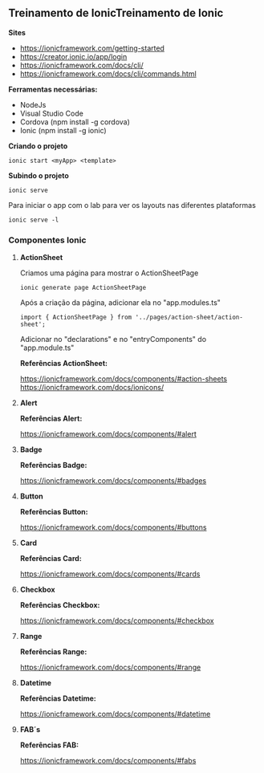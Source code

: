 ## Treinamento de IonicTreinamento de Ionic

**Sites**
- https://ionicframework.com/getting-started
- https://creator.ionic.io/app/login
- https://ionicframework.com/docs/cli/
- https://ionicframework.com/docs/cli/commands.html

**Ferramentas necessárias:**
- NodeJs 
- Visual Studio Code
- Cordova (npm install -g cordova)
- Ionic (npm install -g ionic)

**Criando o projeto**
```
ionic start <myApp> <template>
```
**Subindo o projeto**
``` 
ionic serve
```
Para iniciar o app com o lab para ver os layouts nas diferentes plataformas
``` 
ionic serve -l
```


### Componentes Ionic

1. **ActionSheet**

	Criamos uma página para mostrar o ActionSheetPage

	```
    ionic generate page ActionSheetPage
	```

    Após a criação da página, adicionar ela no "app.modules.ts"

    ```
    import { ActionSheetPage } from '../pages/action-sheet/action-sheet';
    ```

    Adicionar no "declarations" e no "entryComponents" do "app.module.ts"

    **Referências ActionSheet:**

     https://ionicframework.com/docs/components/#action-sheets
     https://ionicframework.com/docs/ionicons/

2. **Alert**

    **Referências Alert:**
    
    https://ionicframework.com/docs/components/#alert

3. **Badge**

    **Referências Badge:**

    https://ionicframework.com/docs/components/#badges

4. **Button**

    **Referências Button:**

   https://ionicframework.com/docs/components/#buttons    


5. **Card**

   **Referências Card:**

   https://ionicframework.com/docs/components/#cards

6. **Checkbox**

   **Referências Checkbox:**

   https://ionicframework.com/docs/components/#checkbox

7. **Range**

   **Referências Range:**

   https://ionicframework.com/docs/components/#range   

8. **Datetime**

   **Referências Datetime:**

   https://ionicframework.com/docs/components/#datetime

9. **FAB´s**

   **Referências FAB:**

   https://ionicframework.com/docs/components/#fabs
